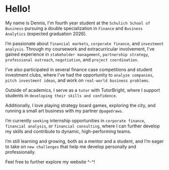 # Hello!

My name is Dennis, I'm fourth year student at the `Schulich School of Business` pursuing a double specialization in `Finance` and `Business Analytics` (expected graduation 2026). 

I’m passionate about `financial markets`, `corporate finance`, and `investment analysis`. Through my coursework and extracurricular involvement, I’ve gained experience in `stakeholder management`, `partnership strategy`, `professional outreach`, `negotiation`, and `project coordination`. 

I’ve also participated in several finance case competitions and student investment clubs, where I’ve had the opportunity to `analyze companies`, `pitch investment ideas`, and work on `real-world business problems`.

Outside of academics, I serve as a `tutor` with TutorBright, where I support students in `developing their skills and confidence`.

Additionally, I love playing strategy board games, exploring the city, and running a small art business with my partner `@pagedraws`.

I’m currently `seeking` internship opportunities in `corporate finance`, `financial analysis`, or `financial consulting`, where I can further develop my skills and contribute to dynamic, high-performing teams.

I’m still learning and growing, both as a mentor and a student, and I’m eager to take on `new challenges` that help me develop personally and professionally.

Feel free to further explore my website ^-^!
